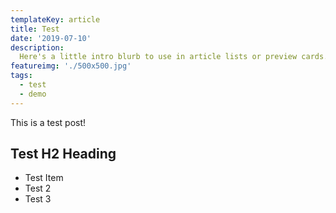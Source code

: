 ```yaml
---
templateKey: article
title: Test
date: '2019-07-10'
description:
  Here's a little intro blurb to use in article lists or preview cards.
featureimg: './500x500.jpg'
tags:
  - test
  - demo
---
```


This is a test post!

## Test H2 Heading

* Test Item
* Test 2
* Test 3
